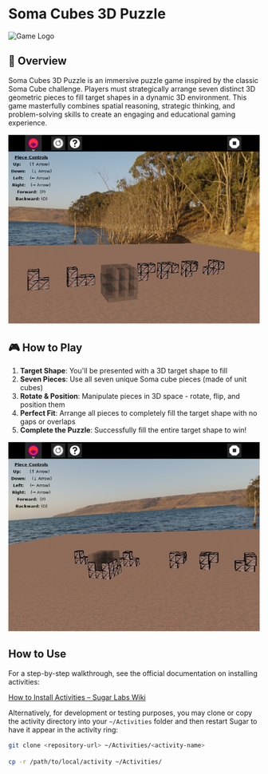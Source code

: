 # Soma Cubes 3D Puzzle

![Game Logo](Soma-Cube/activity/activity-somacube.svg)

## 🎯 Overview

Soma Cubes 3D Puzzle is an immersive puzzle game inspired by the classic Soma Cube challenge. Players must strategically arrange seven distinct 3D geometric pieces to fill target shapes in a dynamic 3D environment. This game masterfully combines spatial reasoning, strategic thinking, and problem-solving skills to create an engaging and educational gaming experience.

![Game Screenshot](./screen_shots/01.png)

## 🎮 How to Play

1. **Target Shape**: You'll be presented with a 3D target shape to fill
2. **Seven Pieces**: Use all seven unique Soma cube pieces (made of unit cubes)
3. **Rotate & Position**: Manipulate pieces in 3D space - rotate, flip, and position them
4. **Perfect Fit**: Arrange all pieces to completely fill the target shape with no gaps or overlaps
5. **Complete the Puzzle**: Successfully fill the entire target shape to win!

![Gameplay Example](./screen_shots/02.png)

## How to Use

For a step-by-step walkthrough, see the official documentation on installing activities:

[How to Install Activities – Sugar Labs Wiki](https://wiki.sugarlabs.org/go/How_to_install_activities)

Alternatively, for development or testing purposes, you may clone or copy the activity directory into your `~/Activities` folder and then restart Sugar to have it appear in the activity ring:

```bash
git clone <repository-url> ~/Activities/<activity-name>

cp -r /path/to/local/activity ~/Activities/
```